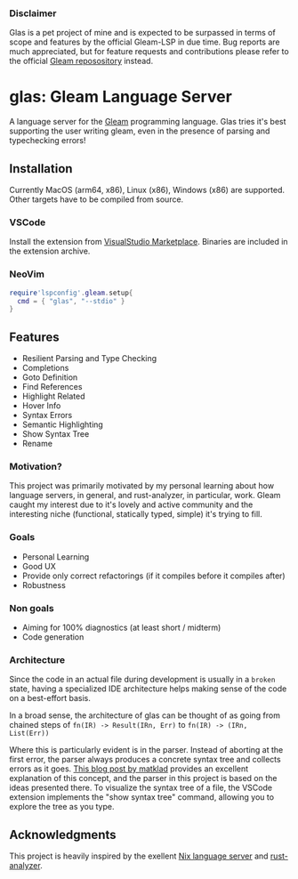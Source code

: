 ### Disclaimer
Glas is a pet project of mine and is expected to be surpassed in terms of scope and features by the official Gleam-LSP in due time. Bug reports are much appreciated, but for feature requests and contributions please refer to the official [Gleam reposository](https://github.com/gleam-lang/gleam) instead.

# glas: Gleam Language Server 

A language server for the [Gleam](https://gleam.run/) programming language. Glas tries it's best supporting the user writing gleam, even in the presence of parsing and typechecking errors!

## Installation

Currently MacOS (arm64, x86), Linux (x86), Windows (x86) are supported. Other targets have to be compiled from source.

### VSCode

Install the extension from [VisualStudio Marketplace](https://marketplace.visualstudio.com/items?itemName=maurobalbi.glas-vscode). Binaries are included in the extension archive.

### NeoVim

```lua
require'lspconfig'.gleam.setup{
  cmd = { "glas", "--stdio" }
}
```

## Features

- Resilient Parsing and Type Checking
- Completions
- Goto Definition
- Find References
- Highlight Related
- Hover Info
- Syntax Errors
- Semantic Highlighting
- Show Syntax Tree
- Rename

### Motivation?

This project was primarily motivated by my personal learning about how language servers, in general, and rust-analyzer, in particular, work. Gleam caught my interest due to it's lovely and active community and the interesting niche (functional, statically typed, simple) it's trying to fill. 

### Goals
- Personal Learning
- Good UX
- Provide only correct refactorings (if it compiles before it compiles after)
- Robustness

### Non goals
- Aiming for 100% diagnostics (at least short / midterm)
- Code generation

### Architecture

Since the code in an actual file during development is usually in a `broken` state, having a specialized IDE architecture helps making sense of the code on a best-effort basis.

In a broad sense, the architecture of glas can be thought of as going from chained steps of ```fn(IR) -> Result(IRn, Err)``` to  ```fn(IR) -> (IRn, List(Err))```

Where this is particularly evident is in the parser. Instead of aborting at the first error, the parser always produces a concrete syntax tree and collects errors as it goes. [This blog post by matklad](https://matklad.github.io/2023/05/21/resilient-ll-parsing-tutorial.html) provides an excellent explanation of this concept, and the parser in this project is based on the ideas presented there. To visualize the syntax tree of a file, the VSCode extension implements the "show syntax tree" command, allowing you to explore the tree as you type.

## Acknowledgments

This project is heavily inspired by the exellent [Nix language server](https://github.com/oxalica/nil) and [rust-analyzer](https://github.com/rust-lang/rust-analyzer).
